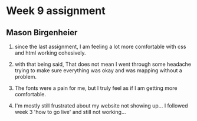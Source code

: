 # Week 9 assignment
## Mason Birgenheier

1) since the last assignment, I am feeling a lot more comfortable with css and html working cohesively.

2) with that being said, That does not mean I went through some headache trying to make sure everything was
okay and was mapping without a problem.

3) The fonts were a pain for me, but I truly feel as if I am getting more comfortable.

4) I'm mostly still frustrated about my website not showing up... I followed week 3 'how to go live' and still not working...
